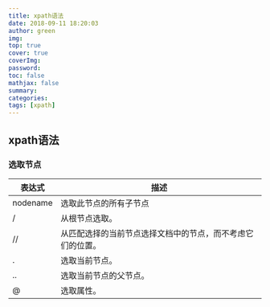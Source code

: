 ```yaml
---
title: xpath语法
date: 2018-09-11 18:20:03
author: green
img: 
top: true
cover: true
coverImg: 
password: 
toc: false
mathjax: false
summary: 
categories: 
tags: [xpath]
---
```


## xpath语法

### 选取节点

| 表达式 	| 描述  |
| ------- | ------  |
| nodename | 选取此节点的所有子节点 |
|  /	  |  从根节点选取。 |
|  //  |  	从匹配选择的当前节点选择文档中的节点，而不考虑它们的位置。 |
|  .	  |  选取当前节点。 |
|  ..  |  	选取当前节点的父节点。 |
|  @	  |  选取属性。 |

